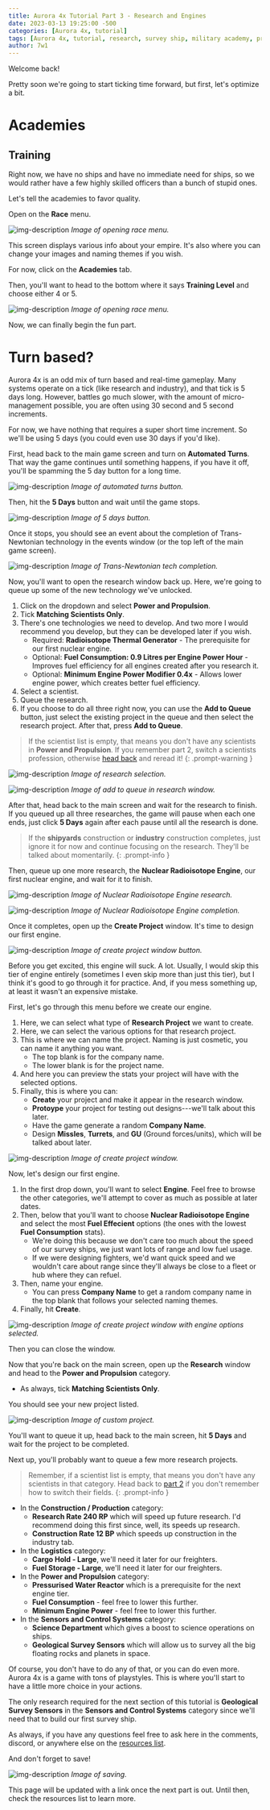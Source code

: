```yaml
---
title: Aurora 4x Tutorial Part 3 - Research and Engines
date: 2023-03-13 19:25:00 -500
categories: [Aurora 4x, tutorial]
tags: [Aurora 4x, tutorial, research, survey ship, military academy, project, engine]
author: 7w1
---
```


Welcome back!

Pretty soon we're going to start ticking time forward, but first, let's optimize a bit.

# Academies

## Training

Right now, we have no ships and have no immediate need for ships, so we would rather have a few highly skilled officers than a bunch of stupid ones.

Let's tell the academies to favor quality.

Open on the **Race** menu.

![img-description](/assets/img/aurora4x/tutorial3/race1.png)
_Image of opening race menu._

This screen displays various info about your empire. It's also where you can change your images and naming themes if you wish.

For now, click on the **Academies** tab.

Then, you'll want to head to the bottom where it says **Training Level** and choose either 4 or 5. 

![img-description](/assets/img/aurora4x/tutorial3/race2.png)
_Image of opening race menu._

Now, we can finally begin the fun part.

# Turn based?

Aurora 4x is an odd mix of turn based and real-time gameplay. Many systems operate on a tick (like research and industry), and that tick is 5 days long. However, battles go much slower, with the amount of micro-management possible, you are often using 30 second and 5 second increments.

For now, we have nothing that requires a super short time increment. So we'll be using 5 days (you could even use 30 days if you'd like).

First, head back to the main game screen and turn on **Automated Turns**. That way the game continues until something happens, if you have it off, you'll be spamming the 5 day button for a long time.

![img-description](/assets/img/aurora4x/tutorial3/autoturns.png)
_Image of automated turns button._

Then, hit the **5 Days** button and wait until the game stops.

![img-description](/assets/img/aurora4x/tutorial3/5day.png)
_Image of 5 days button._

Once it stops, you should see an event about the completion of Trans-Newtonian technology in the events window (or the top left of the main game screen).

![img-description](/assets/img/aurora4x/tutorial3/event1.png)
_Image of Trans-Newtonian tech completion._

Now, you'll want to open the research window back up. Here, we're going to queue up some of the new technology we've unlocked.

1. Click on the dropdown and select **Power and Propulsion**.
2. Tick **Matching Scientists Only**.
3. There's one technologies we need to develop. And two more I would recommend you develop, but they can be developed later if you wish.
    - Required: **Radioisotope Thermal Generator** - The prerequisite for our first nuclear engine.
    - Optional: **Fuel Consumption: 0.9 Litres per Engine Power Hour** - Improves fuel efficiency for all engines created after you research it.
    - Optional: **Minimum Engine Power Modifier 0.4x** - Allows lower engine power, which creates better fuel efficiency.
4. Select a scientist.
5. Queue the research.
6. If you choose to do all three right now, you can use the **Add to Queue** button, just select the existing project in the queue and then select the research project. After that, press **Add to Queue**.

> If the scientist list is empty, that means you don't have any scientists in **Power and Propulsion**. If you remember part 2, switch a scientists profession, otherwise [head back](https://7w1.github.io/posts/tutorial2/#switching-professions) and reread it!
{: .prompt-warning }

![img-description](/assets/img/aurora4x/tutorial3/research1.png)
_Image of research selection._

![img-description](/assets/img/aurora4x/tutorial3/research2.png)
_Image of add to queue in research window._

After that, head back to the main screen and wait for the research to finish. If you queued up all three researches, the game will pause when each one ends, just click **5 Days** again after each pause until all the research is done.

> If the **shipyards** construction or **industry** construction completes, just ignore it for now and continue focusing on the research. They'll be talked about momentarily.
{: .prompt-info }

Then, queue up one more research, the **Nuclear Radioisotope Engine**, our first nuclear engine, and wait for it to finish.

![img-description](/assets/img/aurora4x/tutorial3/research3.png)
_Image of Nuclear Radioisotope Engine research._

![img-description](/assets/img/aurora4x/tutorial3/event2.png)
_Image of Nuclear Radioisotope Engine completion._

Once it completes, open up the **Create Project** window. It's time to design our first engine.

![img-description](/assets/img/aurora4x/tutorial3/create1.png)
_Image of create project window button._

Before you get excited, this engine will suck. A lot. Usually, I would skip this tier of engine entirely (sometimes I even skip more than just this tier), but I think it's good to go through it for practice. And, if you mess something up, at least it wasn't an expensive mistake.

First, let's go through this menu before we create our engine.

1. Here, we can select what type of **Research Project** we want to create.
2. Here, we can select the various options for that research project.
3. This is where we can name the project. Naming is just cosmetic, you can name it anything you want.
    - The top  blank is for the company name.
    - The lower blank is for the project name.
4. And here you can preview the stats your project will have with the selected options.
5. Finally, this is where you can:
    - **Create** your project and make it appear in the research window.
    - **Protoype** your project for testing out designs---we'll talk about this later.
    - Have the game generate a random **Company Name**.
    - Design **Missles**, **Turrets**, and **GU** (Ground forces/units), which will be talked about later.

![img-description](/assets/img/aurora4x/tutorial3/engine1.png)
_Image of create project window._

Now, let's design our first engine.

1. In the first drop down, you'll want to select **Engine**. Feel free to browse the other categories, we'll attempt to cover as much as possible at later dates.
2. Then, below that you'll want to choose **Nuclear Radioisotope Engine** and select the most **Fuel Effecient** options (the ones with the lowest **Fuel Consumption** stats).
    - We're doing this because we don't care too much about the speed of our survey ships, we just want lots of range and low fuel usage.
    - If we were designing fighters, we'd want quick speed and we wouldn't care about range since they'll always be close to a fleet or hub where they can refuel.
3. Then, name your engine.
    - You can press **Company Name** to get a random company name in the top blank that follows your selected naming themes.
4. Finally, hit **Create**.

![img-description](/assets/img/aurora4x/tutorial3/engine2.png)
_Image of create project window with engine options selected._

Then you can close the window.

Now that you're back on the main screen, open up the **Research** window and head to the **Power and Propulsion** category.

- As always, tick **Matching Scientists Only**.

You should see your new project listed.

![img-description](/assets/img/aurora4x/tutorial3/research4.png)
_Image of custom project._

You'll want to queue it up, head back to the main screen, hit **5 Days** and wait for the project to be completed.

Next up, you'll probably want to queue a few more research projects.

> Remember, if a scientist list is empty, that means you don't have any scientists in that category. Head back to [part 2](https://7w1.github.io/posts/tutorial2/#switching-professions) if you don't remember how to switch their fields.
{: .prompt-info }

- In the **Construction / Production** category:
    - **Research Rate 240 RP** which will speed up future research. I'd recommend doing this first since, well, its speeds up research.
    - **Construction Rate 12 BP** which speeds up construction in the industry tab.
- In the **Logistics** category:
    - **Cargo Hold - Large**, we'll need it later for our freighters.
    - **Fuel Storage - Large**, we'll need it later for our freighters.
- In the **Power and Propulsion** category:
    - **Pressurised Water Reactor** which is a prerequisite for the next engine tier.
    - **Fuel Consumption** - feel free to lower this further.
    - **Minimum Engine Power** - feel free to lower this further.
- In the **Sensors and Control Systems** category:
    - **Science Department** which gives a boost to science operations on ships.
    - **Geological Survey Sensors** which will allow us to survey all the big floating rocks and planets in space.

Of course, you don't have to do any of that, or you can do even more. Aurora 4x is a game with tons of playstyles. This is where you'll start to have a little more choice in your actions.

The only research required for the next section of this tutorial is **Geological Survey Sensors** in the **Sensors and Control Systems** category since we'll need that to build our first survey ship.

As always, if you have any questions feel free to ask here in the comments, discord, or anywhere else on the [resources list](https://7w1.github.io/posts/resources/).

And don't forget to save!

![img-description](/assets/img/aurora4x/save.png)
_Image of saving._

This page will be updated with a link once the next part is out. Until then, check the resources list to learn more.